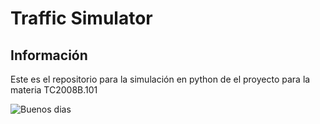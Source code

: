 # Traffic Simulator

## Información
Este es el repositorio para la simulación en python de el proyecto para la materia TC2008B.101

![Buenos dias](https://media.tenor.com/fIDTRLbe5OkAAAAC/buenos-dias.gif)